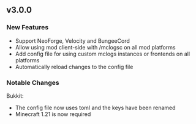 ## v3.0.0
### New Features
- Support NeoForge, Velocity and BungeeCord
- Allow using mod client-side with /mclogsc on all mod platforms
- Add config file for using custom mclogs instances or frontends on all platforms
- Automatically reload changes to the config file

### Notable Changes
Bukkit:
- The config file now uses toml and the keys have been renamed
- Minecraft 1.21 is now required

